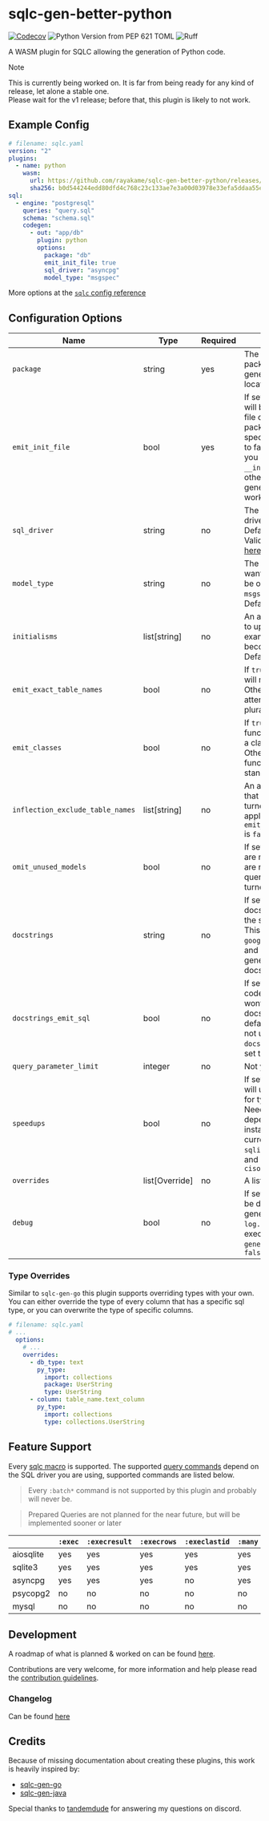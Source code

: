 # sqlc-gen-better-python
[![Codecov](https://codecov.io/gh/rayakame/sqlc-gen-better-python/graph/badge.svg?token=LROCMXW6MC)](https://codecov.io/gh/rayakame/sqlc-gen-better-python)
![Python Version from PEP 621 TOML](https://img.shields.io/python/required-version-toml?tomlFilePath=https%3A%2F%2Fraw.githubusercontent.com%2Frayakame%2Fsqlc-gen-better-python%2Fmain%2Fpyproject.toml)
![Ruff](https://img.shields.io/endpoint?url=https://raw.githubusercontent.com/charliermarsh/ruff/main/assets/badge/v2.json)

A WASM plugin for SQLC allowing the generation of Python code.


> [!NOTE]  
> This is currently being worked on. It is far from being ready for any kind of release, let alone a stable one.  
> Please wait for the v1 release; before that, this plugin is likely to not work.

## Example Config

```yaml
# filename: sqlc.yaml
version: "2"
plugins:
  - name: python
    wasm:
      url: https://github.com/rayakame/sqlc-gen-better-python/releases/download/v0.4.4/sqlc-gen-better-python.wasm
      sha256: b0d544244edd80dfd4c768c23c133ae7e3a00d03978e33efa5ddaa55ea2845e0
sql:
  - engine: "postgresql"
    queries: "query.sql"
    schema: "schema.sql"
    codegen:
      - out: "app/db"
        plugin: python
        options:
          package: "db"
          emit_init_file: true
          sql_driver: "asyncpg"
          model_type: "msgspec"

```

More options at the [`sqlc` config reference](https://docs.sqlc.dev/en/stable/reference/config.html)

## Configuration Options
| Name                             | Type           | Required | Description                                                                                                                                                                                                               |
|----------------------------------|----------------|----------|---------------------------------------------------------------------------------------------------------------------------------------------------------------------------------------------------------------------------|
| `package`                        | string         | yes      | The name of the package where the generated files will be located                                                                                                                                                         |
| `emit_init_file`                 | bool           | yes      | If set to to `false` there will be no `__init__.py` file created in the package that you specified. Only set this to false if you know that you already have a `__init__.py` file otherwise the generated code wont work. |
| `sql_driver`                     | string         | no       | The name of the sql driver you want to use. Defaults to `aiosqlite`. Valid options are listed [here](#feature-support)                                                                                                    |
| `model_type`                     | string         | no       | The model type you want to use. This can be one of `dataclass`, `msgspec` or `attrs`. Defaults to `dataclass`                                                                                                             |
| `initialisms`                    | list[string]   | no       | An array of [initialisms](https://google.github.io/styleguide/go/decisions.html#initialisms) to upper-case. For example, `app_id` becomes `AppID`. Defaults to `["id"]`.                                                  |
| `emit_exact_table_names`         | bool           | no       | If `true`, model names will mirror table names. Otherwise sqlc attempts to singularize plural table names.                                                                                                                |
| `emit_classes`                   | bool           | no       | If `true`, every query function will be put into a class called `Querier`. Otherwise every function will be a standalone function.                                                                                        |
| `inflection_exclude_table_names` | list[string]   | no       | An array of table names that should not be turned singular. Only applies if `emit_exact_table_names` is `false`.                                                                                                          |
| `omit_unused_models`             | bool           | no       | If set to `true` and there are models/tables that are not used in any query, they wont be turned into models.                                                                                                             |
| `docstrings`                     | string         | no       | If set, there will be docstrings generated in the selected format. This can be one of `google`, `numpy`, `pep257` and `none`. `none` will not generate any docstrings.                                                    |
| `docstrings_emit_sql`            | bool           | no       | If set to `false` the SQL code for each query wont be included in the docstrings. This defaults to `true` but is not used when `docstrings` is not set or set to `none`                                                   |
| `query_parameter_limit`          | integer        | no       | Not yet implemented.                                                                                                                                                                                                      |
| `speedups`                       | bool           | no       | If set to `true` the plugin will use other librarys for type conversion. Needs extra dependecys to be installed. This option currently only affects `sqlite3` & `aiosqlite` and uses the library `ciso8601`               |
| `overrides`                      | list[Override] | no       | A list of [type overrides](#type-overrides).                                                                                                                                                                              |
| `debug`                          | bool           | no       | If set to `true`, there will be debug logs generated into a `log.txt` file when executing `sqlc generate`. Defaults to `false`                                                                                            |

### Type Overrides
Similar to `sqlc-gen-go` this plugin supports overriding types with your own. You can either override the type of every column that has a specific sql type, or you can overwrite the type of specific columns. 

```yaml
# filename: sqlc.yaml
# ...
  options:
    # ...
    overrides:
      - db_type: text
        py_type:
          import: collections
          package: UserString
          type: UserString
      - column: table_name.text_column
        py_type:
          import: collections
          type: collections.UserString

```

## Feature Support
Every [sqlc macro](https://docs.sqlc.dev/en/latest/reference/macros.html) is supported.
The supported [query commands](https://docs.sqlc.dev/en/latest/reference/query-annotations.html) depend on the SQL driver you are using, supported commands are listed below.
> Every `:batch*` command is not supported by this plugin and probably will never be.

> Prepared Queries are not planned for the near future, but will be implemented sooner or later

|           | `:exec` | `:execresult` | `:execrows` | `:execlastid` | `:many` | `:one` | `:copyfrom` |
|-----------|---------|---------------|-------------|---------------|---------|--------|-------------|
| aiosqlite | yes     | yes           | yes         | yes           | yes     | yes    | no          |
| sqlite3   | yes     | yes           | yes         | yes           | yes     | yes    | no          |
| asyncpg   | yes     | yes           | yes         | no            | yes     | yes    | yes         |
| psycopg2  | no      | no            | no          | no            | no      | no     | no          |
| mysql     | no      | no            | no          | no            | no      | no     | no          |

## Development
A roadmap of what is planned & worked on can be found [here](https://github.com/users/rayakame/projects/1/).

Contributions are very welcome, for more information and help please read the [contribution guidelines](https://github.com/rayakame/sqlc-gen-better-python/blob/main/CONTRIBUTING.md).
### Changelog
Can be found [here](https://github.com/rayakame/sqlc-gen-better-python/blob/main/CHANGELOG.md)

## Credits
Because of missing documentation about creating these plugins, this work is heavily 
inspired by:
- [sqlc-gen-go](https://github.com/sqlc-dev/sqlc-gen-go)
- [sqlc-gen-java](https://github.com/tandemdude/sqlc-gen-java)

Special thanks to [tandemdude](https://github.com/tandemdude) for answering my questions on discord.
